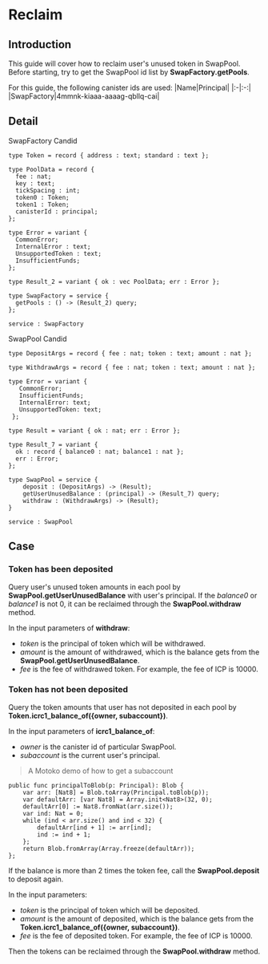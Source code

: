 # Reclaim

## Introduction

This guide will cover how to reclaim user's unused token in SwapPool. Before starting, try to get the SwapPool id list by **SwapFactory.getPools**.

For this guide, the following canister ids are used:
|Name|Principal|
|:-|:-:|
|SwapFactory|4mmnk-kiaaa-aaaag-qbllq-cai|

## Detail

SwapFactory Candid

```
type Token = record { address : text; standard : text };

type PoolData = record {
  fee : nat;
  key : text;
  tickSpacing : int;
  token0 : Token;
  token1 : Token;
  canisterId : principal;
};

type Error = variant {
  CommonError;
  InternalError : text;
  UnsupportedToken : text;
  InsufficientFunds;
};

type Result_2 = variant { ok : vec PoolData; err : Error };

type SwapFactory = service {
  getPools : () -> (Result_2) query;
};

service : SwapFactory
```

SwapPool Candid

```
type DepositArgs = record { fee : nat; token : text; amount : nat };

type WithdrawArgs = record { fee : nat; token : text; amount : nat };

type Error = variant {
   CommonError;
   InsufficientFunds;
   InternalError: text;
   UnsupportedToken: text;
 };

type Result = variant { ok : nat; err : Error };

type Result_7 = variant {
  ok : record { balance0 : nat; balance1 : nat };
  err : Error;
};

type SwapPool = service {
    deposit : (DepositArgs) -> (Result);
    getUserUnusedBalance : (principal) -> (Result_7) query;
    withdraw : (WithdrawArgs) -> (Result);
}

service : SwapPool
```

## Case

### Token has been deposited

Query user's unused token amounts in each pool by **SwapPool.getUserUnusedBalance** with user's principal. If the *balance0* or *balance1* is not 0, it can be reclaimed through the **SwapPool.withdraw** method.

In the input parameters of **withdraw**:
+ *token* is the principal of token which will be withdrawed.
+ *amount* is the amount of withdrawed, which is the balance gets from the **SwapPool.getUserUnusedBalance**.
+ *fee* is the fee of withdrawed token. For example, the fee of ICP is 10000.

### Token has not been deposited

Query the token amounts that user has not deposited in each pool by **Token.icrc1_balance_of({owner, subaccount})**.

In the input parameters of **icrc1_balance_of**:
+ *owner* is the canister id of particular SwapPool.
+ *subaccount* is the current user's principal.

> A Motoko demo of how to get a subaccount
```
public func principalToBlob(p: Principal): Blob {
    var arr: [Nat8] = Blob.toArray(Principal.toBlob(p));
    var defaultArr: [var Nat8] = Array.init<Nat8>(32, 0);
    defaultArr[0] := Nat8.fromNat(arr.size());
    var ind: Nat = 0;
    while (ind < arr.size() and ind < 32) {
        defaultArr[ind + 1] := arr[ind];
        ind := ind + 1;
    };
    return Blob.fromArray(Array.freeze(defaultArr));
};
```

If the balance is more than 2 times the token fee, call the **SwapPool.deposit** to deposit again.

In the input parameters:
+ *token* is the principal of token which will be deposited.
+ *amount* is the amount of deposited, which is the balance gets from the **Token.icrc1_balance_of({owner, subaccount})**.
+ *fee* is the fee of deposited token. For example, the fee of ICP is 10000.

Then the tokens can be reclaimed through the **SwapPool.withdraw** method.